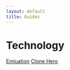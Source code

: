 ```yaml
---
layout: default
title: Guides
---
```


# Technology
[Emluation](/guide/emulation/)
[Clone Hero](/guide/clonehero/)